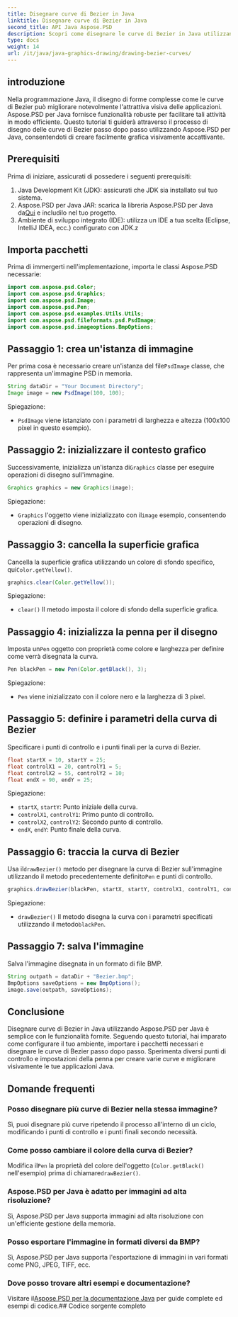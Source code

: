 ```yaml
---
title: Disegnare curve di Bezier in Java
linktitle: Disegnare curve di Bezier in Java
second_title: API Java Aspose.PSD
description: Scopri come disegnare le curve di Bezier in Java utilizzando Aspose.PSD per Java. Segui la nostra guida passo passo con esempi di codice.
type: docs
weight: 14
url: /it/java/java-graphics-drawing/drawing-bezier-curves/
---
```

## introduzione
Nella programmazione Java, il disegno di forme complesse come le curve di Bezier può migliorare notevolmente l'attrattiva visiva delle applicazioni. Aspose.PSD per Java fornisce funzionalità robuste per facilitare tali attività in modo efficiente. Questo tutorial ti guiderà attraverso il processo di disegno delle curve di Bezier passo dopo passo utilizzando Aspose.PSD per Java, consentendoti di creare facilmente grafica visivamente accattivante.
## Prerequisiti
Prima di iniziare, assicurati di possedere i seguenti prerequisiti:
1. Java Development Kit (JDK): assicurati che JDK sia installato sul tuo sistema.
2.  Aspose.PSD per Java JAR: scarica la libreria Aspose.PSD per Java da[Qui](https://releases.aspose.com/psd/java/) e includilo nel tuo progetto.
3. Ambiente di sviluppo integrato (IDE): utilizza un IDE a tua scelta (Eclipse, IntelliJ IDEA, ecc.) configurato con JDK.z
## Importa pacchetti
Prima di immergerti nell'implementazione, importa le classi Aspose.PSD necessarie:
```java
import com.aspose.psd.Color;
import com.aspose.psd.Graphics;
import com.aspose.psd.Image;
import com.aspose.psd.Pen;
import com.aspose.psd.examples.Utils.Utils;
import com.aspose.psd.fileformats.psd.PsdImage;
import com.aspose.psd.imageoptions.BmpOptions;
```
## Passaggio 1: crea un'istanza di immagine
 Per prima cosa è necessario creare un'istanza del file`PsdImage` classe, che rappresenta un'immagine PSD in memoria.
```java
String dataDir = "Your Document Directory";
Image image = new PsdImage(100, 100);
```
Spiegazione:
- `PsdImage` viene istanziato con i parametri di larghezza e altezza (100x100 pixel in questo esempio).
## Passaggio 2: inizializzare il contesto grafico
 Successivamente, inizializza un'istanza di`Graphics` classe per eseguire operazioni di disegno sull'immagine.
```java
Graphics graphics = new Graphics(image);
```
Spiegazione:
- `Graphics` l'oggetto viene inizializzato con il`image` esempio, consentendo operazioni di disegno.
## Passaggio 3: cancella la superficie grafica
Cancella la superficie grafica utilizzando un colore di sfondo specifico, qui`Color.getYellow()`.
```java
graphics.clear(Color.getYellow());
```
Spiegazione:
- `clear()` Il metodo imposta il colore di sfondo della superficie grafica.
## Passaggio 4: inizializza la penna per il disegno
 Imposta un`Pen` oggetto con proprietà come colore e larghezza per definire come verrà disegnata la curva.
```java
Pen blackPen = new Pen(Color.getBlack(), 3);
```
Spiegazione:
- `Pen` viene inizializzato con il colore nero e la larghezza di 3 pixel.
## Passaggio 5: definire i parametri della curva di Bezier
Specificare i punti di controllo e i punti finali per la curva di Bezier.
```java
float startX = 10, startY = 25;
float controlX1 = 20, controlY1 = 5;
float controlX2 = 55, controlY2 = 10;
float endX = 90, endY = 25;
```
Spiegazione:
- `startX`, `startY`: Punto iniziale della curva.
- `controlX1`, `controlY1`: Primo punto di controllo.
- `controlX2`, `controlY2`: Secondo punto di controllo.
- `endX`, `endY`: Punto finale della curva.
## Passaggio 6: traccia la curva di Bezier
 Usa il`drawBezier()` metodo per disegnare la curva di Bezier sull'immagine utilizzando il metodo precedentemente definito`Pen` e punti di controllo.
```java
graphics.drawBezier(blackPen, startX, startY, controlX1, controlY1, controlX2, controlY2, endX, endY);
```
Spiegazione:
- `drawBezier()` Il metodo disegna la curva con i parametri specificati utilizzando il metodo`blackPen`.
## Passaggio 7: salva l'immagine
Salva l'immagine disegnata in un formato di file BMP.
```java
String outpath = dataDir + "Bezier.bmp";
BmpOptions saveOptions = new BmpOptions();
image.save(outpath, saveOptions);
```
## Conclusione
Disegnare curve di Bezier in Java utilizzando Aspose.PSD per Java è semplice con le funzionalità fornite. Seguendo questo tutorial, hai imparato come configurare il tuo ambiente, importare i pacchetti necessari e disegnare le curve di Bezier passo dopo passo. Sperimenta diversi punti di controllo e impostazioni della penna per creare varie curve e migliorare visivamente le tue applicazioni Java.
## Domande frequenti
### Posso disegnare più curve di Bezier nella stessa immagine?
Sì, puoi disegnare più curve ripetendo il processo all'interno di un ciclo, modificando i punti di controllo e i punti finali secondo necessità.
### Come posso cambiare il colore della curva di Bezier?
 Modifica il`Pen` la proprietà del colore dell'oggetto (`Color.getBlack()` nell'esempio) prima di chiamare`drawBezier()`.
### Aspose.PSD per Java è adatto per immagini ad alta risoluzione?
Sì, Aspose.PSD per Java supporta immagini ad alta risoluzione con un'efficiente gestione della memoria.
### Posso esportare l'immagine in formati diversi da BMP?
Sì, Aspose.PSD per Java supporta l'esportazione di immagini in vari formati come PNG, JPEG, TIFF, ecc.
### Dove posso trovare altri esempi e documentazione?
 Visitare il[Aspose.PSD per la documentazione Java](https://reference.aspose.com/psd/java/) per guide complete ed esempi di codice.## Codice sorgente completo